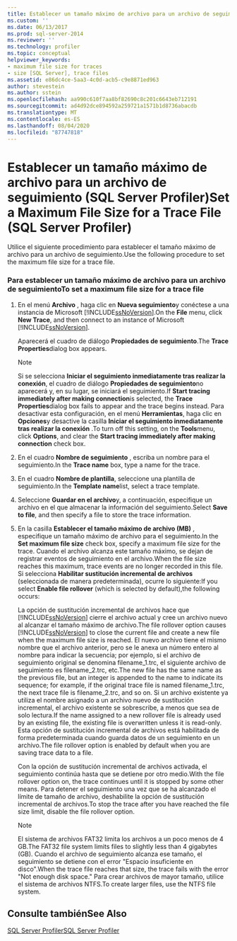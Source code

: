 ```yaml
---
title: Establecer un tamaño máximo de archivo para un archivo de seguimiento (SQL Server Profiler) | Microsoft Docs
ms.custom: ''
ms.date: 06/13/2017
ms.prod: sql-server-2014
ms.reviewer: ''
ms.technology: profiler
ms.topic: conceptual
helpviewer_keywords:
- maximum file size for traces
- size [SQL Server], trace files
ms.assetid: e86dc4ce-5aa3-4c0d-acb5-c9e8871ed963
author: stevestein
ms.author: sstein
ms.openlocfilehash: aa990c610f7aa8bf82690c8c201c6643eb712191
ms.sourcegitcommit: ad4d92dce894592a259721a1571b1d8736abacdb
ms.translationtype: MT
ms.contentlocale: es-ES
ms.lasthandoff: 08/04/2020
ms.locfileid: "87747818"
---
```

# <a name="set-a-maximum-file-size-for-a-trace-file-sql-server-profiler"></a><span data-ttu-id="4a42b-102">Establecer un tamaño máximo de archivo para un archivo de seguimiento (SQL Server Profiler)</span><span class="sxs-lookup"><span data-stu-id="4a42b-102">Set a Maximum File Size for a Trace File (SQL Server Profiler)</span></span>
  <span data-ttu-id="4a42b-103">Utilice el siguiente procedimiento para establecer el tamaño máximo de archivo para un archivo de seguimiento.</span><span class="sxs-lookup"><span data-stu-id="4a42b-103">Use the following procedure to set the maximum file size for a trace file.</span></span>  
  
### <a name="to-set-a-maximum-file-size-for-a-trace-file"></a><span data-ttu-id="4a42b-104">Para establecer un tamaño máximo de archivo para un archivo de seguimiento</span><span class="sxs-lookup"><span data-stu-id="4a42b-104">To set a maximum file size for a trace file</span></span>  
  
1.  <span data-ttu-id="4a42b-105">En el menú **Archivo** , haga clic en **Nueva seguimiento**y conéctese a una instancia de Microsoft [!INCLUDE[ssNoVersion](../../includes/ssnoversion-md.md)].</span><span class="sxs-lookup"><span data-stu-id="4a42b-105">On the **File** menu, click **New Trace**, and then connect to an instance of Microsoft [!INCLUDE[ssNoVersion](../../includes/ssnoversion-md.md)].</span></span>  
  
     <span data-ttu-id="4a42b-106">Aparecerá el cuadro de diálogo **Propiedades de seguimiento**.</span><span class="sxs-lookup"><span data-stu-id="4a42b-106">The **Trace Properties**dialog box appears.</span></span>  
  
    > [!NOTE]  
    >  <span data-ttu-id="4a42b-107">Si se selecciona **Iniciar el seguimiento inmediatamente tras realizar la conexión**, el cuadro de diálogo **Propiedades de seguimiento**no aparecerá y, en su lugar, se iniciará el seguimiento.</span><span class="sxs-lookup"><span data-stu-id="4a42b-107">If **Start tracing immediately after making connection**is selected, the **Trace Properties**dialog box fails to appear and the trace begins instead.</span></span> <span data-ttu-id="4a42b-108">Para desactivar esta configuración, en el menú **Herramientas**, haga clic en **Opciones**y desactive la casilla **Iniciar el seguimiento inmediatamente tras realizar la conexión** .</span><span class="sxs-lookup"><span data-stu-id="4a42b-108">To turn off this setting, on the **Tools**menu, click **Options**, and clear the **Start tracing immediately after making connection** check box.</span></span>  
  
2.  <span data-ttu-id="4a42b-109">En el cuadro **Nombre de seguimiento** , escriba un nombre para el seguimiento.</span><span class="sxs-lookup"><span data-stu-id="4a42b-109">In the **Trace name** box, type a name for the trace.</span></span>  
  
3.  <span data-ttu-id="4a42b-110">En el cuadro **Nombre de plantilla**, seleccione una plantilla de seguimiento.</span><span class="sxs-lookup"><span data-stu-id="4a42b-110">In the **Template name**list, select a trace template.</span></span>  
  
4.  <span data-ttu-id="4a42b-111">Seleccione **Guardar en el archivo**y, a continuación, especifique un archivo en el que almacenar la información del seguimiento.</span><span class="sxs-lookup"><span data-stu-id="4a42b-111">Select **Save to file**, and then specify a file to store the trace information.</span></span>  
  
5.  <span data-ttu-id="4a42b-112">En la casilla **Establecer el tamaño máximo de archivo (MB)** , especifique un tamaño máximo de archivo para el seguimiento.</span><span class="sxs-lookup"><span data-stu-id="4a42b-112">In the **Set maximum file size** check box, specify a maximum file size for the trace.</span></span> <span data-ttu-id="4a42b-113">Cuando el archivo alcanza este tamaño máximo, se dejan de registrar eventos de seguimiento en el archivo.</span><span class="sxs-lookup"><span data-stu-id="4a42b-113">When the file size reaches this maximum, trace events are no longer recorded in this file.</span></span> <span data-ttu-id="4a42b-114">Si selecciona **Habilitar sustitución incremental de archivos** (seleccionada de manera predeterminada), ocurre lo siguiente:</span><span class="sxs-lookup"><span data-stu-id="4a42b-114">If you select **Enable file rollover** (which is selected by default),the following occurs:</span></span>  
  
     <span data-ttu-id="4a42b-115">La opción de sustitución incremental de archivos hace que [!INCLUDE[ssNoVersion](../../includes/ssnoversion-md.md)] cierre el archivo actual y cree un archivo nuevo al alcanzar el tamaño máximo de archivo.</span><span class="sxs-lookup"><span data-stu-id="4a42b-115">The file rollover option causes [!INCLUDE[ssNoVersion](../../includes/ssnoversion-md.md)] to close the current file and create a new file when the maximum file size is reached.</span></span> <span data-ttu-id="4a42b-116">El nuevo archivo tiene el mismo nombre que el archivo anterior, pero se le anexa un número entero al nombre para indicar la secuencia; por ejemplo, si el archivo de seguimiento original se denomina filename_1.trc, el siguiente archivo de seguimiento es filename_2.trc, etc.</span><span class="sxs-lookup"><span data-stu-id="4a42b-116">The new file has the same name as the previous file, but an integer is appended to the name to indicate its sequence; for example, if the original trace file is named filename_1.trc, the next trace file is filename_2.trc, and so on.</span></span> <span data-ttu-id="4a42b-117">Si un archivo existente ya utiliza el nombre asignado a un archivo nuevo de sustitución incremental, el archivo existente se sobrescribe, a menos que sea de solo lectura.</span><span class="sxs-lookup"><span data-stu-id="4a42b-117">If the name assigned to a new rollover file is already used by an existing file, the existing file is overwritten unless it is read-only.</span></span> <span data-ttu-id="4a42b-118">Esta opción de sustitución incremental de archivos está habilitada de forma predeterminada cuando guarda datos de un seguimiento en un archivo.</span><span class="sxs-lookup"><span data-stu-id="4a42b-118">The file rollover option is enabled by default when you are saving trace data to a file.</span></span>  
  
     <span data-ttu-id="4a42b-119">Con la opción de sustitución incremental de archivos activada, el seguimiento continúa hasta que se detiene por otro medio.</span><span class="sxs-lookup"><span data-stu-id="4a42b-119">With the file rollover option on, the trace continues until it is stopped by some other means.</span></span> <span data-ttu-id="4a42b-120">Para detener el seguimiento una vez que se ha alcanzado el límite de tamaño de archivo, deshabilite la opción de sustitución incremental de archivos.</span><span class="sxs-lookup"><span data-stu-id="4a42b-120">To stop the trace after you have reached the file size limit, disable the file rollover option.</span></span>  
  
    > [!NOTE]  
    >  <span data-ttu-id="4a42b-121">El sistema de archivos FAT32 limita los archivos a un poco menos de 4 GB.</span><span class="sxs-lookup"><span data-stu-id="4a42b-121">The FAT32 file system limits files to slightly less than 4 gigabytes (GB).</span></span> <span data-ttu-id="4a42b-122">Cuando el archivo de seguimiento alcanza ese tamaño, el seguimiento se detiene con el error "Espacio insuficiente en disco".</span><span class="sxs-lookup"><span data-stu-id="4a42b-122">When the trace file reaches that size, the trace fails with the error "Not enough disk space."</span></span> <span data-ttu-id="4a42b-123">Para crear archivos de mayor tamaño, utilice el sistema de archivos NTFS.</span><span class="sxs-lookup"><span data-stu-id="4a42b-123">To create larger files, use the NTFS file system.</span></span>  
  
## <a name="see-also"></a><span data-ttu-id="4a42b-124">Consulte también</span><span class="sxs-lookup"><span data-stu-id="4a42b-124">See Also</span></span>  
 [<span data-ttu-id="4a42b-125">SQL Server Profiler</span><span class="sxs-lookup"><span data-stu-id="4a42b-125">SQL Server Profiler</span></span>](sql-server-profiler.md)  
  
  
